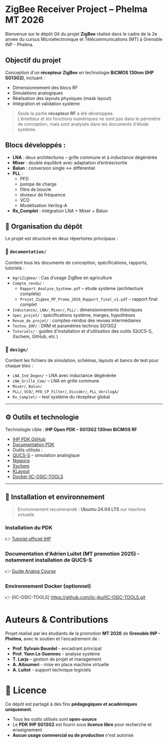 # ZigBee Receiver Project – Phelma MT 2026

Bienvenue sur le dépôt Git du projet **ZigBee** réalisé dans le cadre de la 2e année du cursus Microélectronique et Télécommunications (MT) à Grenoble INP - Phelma.

## Objectif du projet

Conception d'un **récepteur ZigBee** en technologie **BiCMOS 130nm (IHP SG13G2)**, incluant :
- Dimensionnement des blocs RF
- Simulations analogiques
- Réalisation des layouts physiques (mask layout)
- Intégration et validation système

> Seule la partie **récepteur RF** a été développée.  
> L’émetteur et les fonctions numériques ne sont pas dans le périmètre de conception, mais sont analysés dans les documents d'étude système.

## Blocs développés :

- **LNA** : deux architectures – grille commune et à inductance dégénérée
- **Mixer** : double équilibré avec adaptation d’entrée/sortie  
- **Balun** : conversion single ↔ différentiel  
- **PLL** :  
  - PFD
  - pompe de charge
  - filtre de boucle
  - diviseur de fréquence 
  - VCO
  - Modélisation Verilog-A  
- **Rx_Complet** : intégration LNA + Mixer + Balun

## 📁 Organisation du dépôt

Le projet est structuré en deux répertoires principaux :

### 📂 `documentation/`

Contient tous les documents de conception, spécifications, rapports, tutoriels :

- `AgriZigbee/` : Cas d’usage ZigBee en agriculture
- `Compte_rendu/` : 
  - `Rapport_Analyse_Système.pdf` – étude système (architecture complète)
  - `Projet_Zigbee_MT_Promo_2026_Rapport_final_v1.pdf` – rapport final complet
- `Inductance/`, `LNA/`, `Mixer/`, `PLL/` : dimensionnements théoriques
- `Spec_projet/` : spécifications système, marges, hypothèses
- `Revue_de_projet/` : comptes-rendus des revues intermédiaires
- `Techno_IHP/` : DRM et paramètres technos SG13G2
- `Tutoriels/` : guides d'installation et d'utilisation des outils (QUCS-S, Xschem, GitHub, etc.)

### 📂 `design/`

Contient les fichiers de simulation, schémas, layouts et bancs de test pour chaque bloc :

- `LNA_Ind_Degen/` – LNA avec inductance dégénérée
- `LNA_Grille_Com/` – LNA en grille commune
- `Mixer/`, `Balun/`
- `PLL/`, `VCO/`, `PFD_CP_Filter/`, `Divider/`, `PLL_VerilogA/`
- `Rx_Complet/` – test système du récepteur global

---

## ⚙️ Outils et technologie

Technologie cible : **IHP Open PDK – SG13G2 130nm BiCMOS RF**

-  [IHP PDK GitHub](https://github.com/IHP-GmbH/IHP-Open-PDK)
-  [Documentation PDK](https://ihp-open-pdk-docs.readthedocs.io/)
-  Outils utilisés :
  - [QUCS-S](https://github.com/ra3xdh/qucs_s) – simulation analogique
  - [Ngspice](https://ngspice.sourceforge.io/)
  - [Xschem](https://xschem.sourceforge.io/stefan/)
  - [KLayout](https://www.klayout.de/)
  - [Docker IIC-OSIC-TOOLS](https://github.com/iic-jku/IIC-OSIC-TOOLS)

---

## 🚀 Installation et environnement

> Environnement recommandé : **Ubuntu 24.04 LTS** sur machine virtuelle

###  Installation du PDK
👉 [Tutoriel officiel IHP](https://ihp-open-pdk-docs.readthedocs.io/en/latest/install.html)

###  Documentation d'Adrien Luitot (MT promotion 2025) - notamment installation de QUCS-S
👉 [Guide Analog Course](https://analog-course.readthedocs.io/en/latest/design_softwares/qucs.html)

### Environnement Docker (optionnel)

👉 [IIC-OSIC-TOOLS] https://github.com/iic-jku/IIC-OSIC-TOOLS.git

# Auteurs & Contributions

Projet réalisé par les étudiants de la promotion **MT 2026** de **Grenoble INP - Phelma**, avec le soutien et l'encadrement de :

- **Prof. Sylvain Bourdel** - encadrant principal  
- **Prof. Yann Le Guennec** - analyse système 
- **T. Larja** – gestion de projet et management
- **A. Aitoumeri** - mise en place machine virtuelle
- **A. Luitot** - support technique logiciels 

# 📄 Licence

Ce dépôt est partagé à des fins **pédagogiques et académiques uniquement**.

- Tous les outils utilisés sont **open-source**  
- Le **PDK IHP SG13G2** est fourni sous **licence libre** pour recherche et enseignement  
- **Aucun usage commercial ou de production** n'est autorisé  

